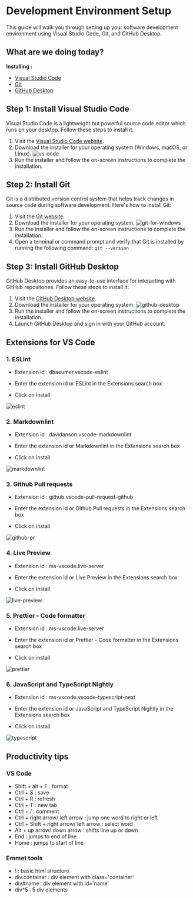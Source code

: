 # Development Environment Setup

This guide will walk you through setting up your software development environment using Visual Studio Code, Git, and GitHub Desktop.

## What are we doing today?

**Installing :**

- [Visual Studio Code](https://code.visualstudio.com/)
- [Git](https://git-scm.com/)
- [GitHub Desktop](https://desktop.github.com/)

## Step 1: Install Visual Studio Code

Visual Studio Code is a lightweight but powerful source code editor which runs on your desktop. Follow these steps to install it:

1. Visit the [Visual Studio Code website](https://code.visualstudio.com/).
2. Download the installer for your operating system (Windows, macOS, or Linux).
 ![vs-code](/documentation/images/vs-code.png)
3. Run the installer and follow the on-screen instructions to complete the installation.

## Step 2: Install Git

Git is a distributed version control system that helps track changes in source code during software development. Here's how to install Git:

1. Visit the [Git website](https://git-scm.com/).
2. Download the installer for your operating system.
 ![git-for-windows](/documentation/images/git-win.png)
3. Run the installer and follow the on-screen instructions to complete the installation.
4. Open a terminal or command prompt and verify that Git is installed by running the following command: `git --version`

## Step 3: Install GitHub Desktop

GitHub Desktop provides an easy-to-use interface for interacting with GitHub repositories. Follow these steps to install it:

1. Visit the [GitHub Desktop website](https://desktop.github.com/).
2. Download the installer for your operating system.
 ![github-desktop](/documentation/images/github-desktop.png)
3. Run the installer and follow the on-screen instructions to complete the installation.
4. Launch GitHub Desktop and sign in with your GitHub account.


## Extensions for VS Code

### 1. ESLint

- Extension id : dbaeumer.vscode-eslint

- Enter the extension id or ESLint in the Extensions search box

- Click on install

![eslint](/documentation/images/es-lint.png)

### 2. Markdownlint

- Extension id : davidanson.vscode-markdownlint

- Enter the extension id or Markdownlint in the Extensions search box

- Click on install

![markdownlint](/documentation/images/markdownlint.png)

### 3. Github Pull requests

- Extension id : github.vscode-pull-request-github

- Enter the extension id or Github Pull requests in the Extensions search box

- Click on install

![github-pr](/documentation/images/github-pr.png)

### 4. Live Preview

- Extension id : ms-vscode.live-server

- Enter the extension id or Live Preview in the Extensions search box

- Click on install

![live-preview](/documentation/images/live-preview.png)

### 5. Prettier - Code formatter

- Extension id : ms-vscode.live-server

- Enter the extension id or Prettier - Code formatter in the Extensions search box

- Click on install

![prettier](/documentation/images/prettier.png)

### 6. JavaScript and TypeScript Nightly

- Extension id : ms-vscode.vscode-typescript-next

- Enter the extension id or JavaScript and TypeScript Nightly in the Extensions search box

- Click on install

![typescript](/documentation/images/typescript.png)

## Productivity tips

### VS Code

- Shift + alt + F : format
- Ctrl + S : save
- Ctrl + R : refresh
- Ctrl + T : new tab
- Ctrl + / : comment
- Ctrl + right arrow/ left arrow : jump one word to right or left
- Ctrl + Shift + right arrow/ left arrow : select word
- Alt + up arrow/ down arrow : shifts line up or down
- End : jumps to end of line
- Home : jumps to start of line

### Emmet tools

- ! : basic html structure
- div.container : div element with class='container'
- div#name : div element with id='name'
- div*5 : 5 div elements


